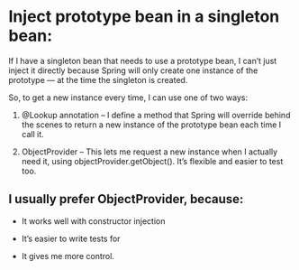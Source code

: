 # Inject prototype bean in a singleton bean:

If I have a singleton bean that needs to use a prototype bean, I can’t just inject it directly because Spring will only create one instance of the prototype — at the time the singleton is created.

So, to get a new instance every time, I can use one of two ways:

1. @Lookup annotation – I define a method that Spring will override behind the scenes to return a new instance of the prototype bean each time I call it.

2. ObjectProvider<Bean> – This lets me request a new instance when I actually need it, using objectProvider.getObject(). It’s flexible and easier to test too.

## I usually prefer ObjectProvider, because:

* It works well with constructor injection

* It’s easier to write tests for

* It gives me more control.